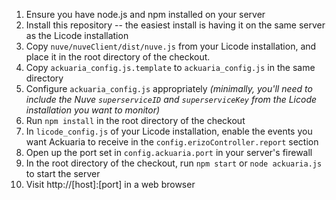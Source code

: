 1. Ensure you have node.js and npm installed on your server
1. Install this repository -- the easiest install is having it on the same server as the Licode installation
1. Copy ```nuve/nuveClient/dist/nuve.js``` from your Licode installation, and place it in the root directory of the checkout.
1. Copy ```ackuaria_config.js.template``` to ```ackuaria_config.js``` in the same directory
1. Configure ```ackuaria_config.js``` appropriately *(minimally, you'll need to include the Nuve ```superserviceID``` and ```superserviceKey``` from the Licode installation you want to monitor)*
1. Run ```npm install``` in the root directory of the checkout
1. In ```licode_config.js``` of your Licode installation, enable the events you want Ackuaria to receive in the ```config.erizoController.report``` section
1. Open up the port set in ```config.ackuaria.port``` in your server's firewall
1. In the root directory of the checkout, run ```npm start``` or ```node ackuaria.js``` to start the server
1. Visit http://[host]:[port] in a web browser
